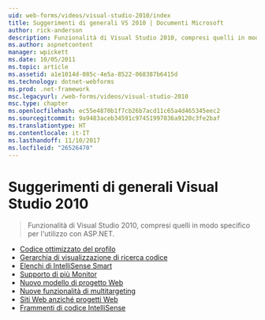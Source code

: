 ```yaml
---
uid: web-forms/videos/visual-studio-2010/index
title: Suggerimenti di generali VS 2010 | Documenti Microsoft
author: rick-anderson
description: Funzionalità di Visual Studio 2010, compresi quelli in modo specifico per l'utilizzo con ASP.NET.
ms.author: aspnetcontent
manager: wpickett
ms.date: 10/05/2011
ms.topic: article
ms.assetid: a1e1014d-085c-4e5a-8522-068387b6415d
ms.technology: dotnet-webforms
ms.prod: .net-framework
msc.legacyurl: /web-forms/videos/visual-studio-2010
msc.type: chapter
ms.openlocfilehash: ec55e4870b1f7cb26b7acd11c65a4d465345eec2
ms.sourcegitcommit: 9a9483aceb34591c97451997036a9120c3fe2baf
ms.translationtype: HT
ms.contentlocale: it-IT
ms.lasthandoff: 11/10/2017
ms.locfileid: "26526470"
---
```

<a name="general-vs-2010-tips"></a>Suggerimenti di generali Visual Studio 2010
====================
> Funzionalità di Visual Studio 2010, compresi quelli in modo specifico per l'utilizzo con ASP.NET.


- [Codice ottimizzato del profilo](visual-studio-2010-quick-hit-code-optimized-profile.md)
- [Gerarchia di visualizzazione di ricerca codice](visual-studio-2010-quick-hit-code-search-view-hierarchy.md)
- [Elenchi di IntelliSense Smart](visual-studio-2010-quick-hit-intellisense-smart-lists.md)
- [Supporto di più Monitor](visual-studio-2010-quick-hit-multi-monitor-support.md)
- [Nuovo modello di progetto Web](visual-studio-2010-quick-hit-new-web-project-template.md)
- [Nuove funzionalità di multitargeting](visual-studio-2010-quick-hit-new-multi-targeting.md)
- [Siti Web anziché progetti Web](visual-studio-2010-quick-hit-websites-instead-of-web-projects.md)
- [Frammenti di codice IntelliSense](visual-studio-2010-quick-hit-snippets-intellisense.md)
